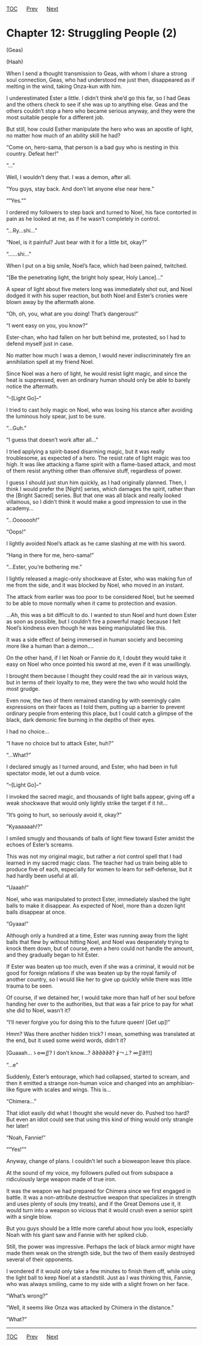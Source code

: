 [TOC](../readme.md)&nbsp;&nbsp;&nbsp;&nbsp;&nbsp;&nbsp;[Prev](10_11.md)&nbsp;&nbsp;&nbsp;&nbsp;&nbsp;&nbsp;[Next](10_13.md)



# Chapter 12: Struggling People (2)

(Geas)

(Haah)

When I send a thought transmission to Geas, with whom I share a strong
soul connection, Geas, who had understood me just then, disappeared as
if melting in the wind, taking Onza-kun with him.

I underestimated Ester a little. I didn’t think she’d go this far, so I
had Geas and the others check to see if she was up to anything else.
Geas and the others couldn’t stop a hero who became serious anyway, and
they were the most suitable people for a different job.

But still, how could Esther manipulate the hero who was an apostle of
light, no matter how much of an ability skill he had?

“Come on, hero-sama, that person is a bad guy who is nesting in this
country. Defeat her!”

“…”

Well, I wouldn’t deny that. I was a demon, after all.

“You guys, stay back. And don’t let anyone else near here.”

“”Yes.””

I ordered my followers to step back and turned to Noel, his face
contorted in pain as he looked at me, as if he wasn’t completely in
control.

“…Ry…shi…”

“Noel, is it painful? Just bear with it for a little bit, okay?”

“……shi…”

When I put on a big smile, Noel’s face, which had been pained, twitched.

“\[Be the penetrating light, the bright holy spear, Holy Lance\]…”

A spear of light about five meters long was immediately shot out, and
Noel dodged it with his super reaction, but both Noel and Ester’s
cronies were blown away by the aftermath alone.

“Oh, oh, you, what are you doing! That’s dangerous!”

“I went easy on you, you know?”

Ester-chan, who had fallen on her butt behind me, protested, so I had to
defend myself just in case.

No matter how much I was a demon, I would never indiscriminately fire an
annihilation spell at my friend Noel.

Since Noel was a hero of light, he would resist light magic, and since
the heat is suppressed, even an ordinary human should only be able to
barely notice the aftermath.

“–\[Light Go\]–“

I tried to cast holy magic on Noel, who was losing his stance after
avoiding the luminous holy spear, just to be sure.

“…Guh.”

“I guess that doesn’t work after all…”

I tried applying a spirit-based disarming magic, but it was really
troublesome, as expected of a hero. The resist rate of light magic was
too high. It was like attacking a flame spirit with a flame-based
attack, and most of them resist anything other than offensive stuff,
regardless of power.

I guess I should just stun him quickly, as I had originally planned.
Then, I think I would prefer the \[Night\] series, which damages the
spirit, rather than the \[Bright Sacred\] series. But that one was all
black and really looked villainous, so I didn’t think it would make a
good impression to use in the academy…

“…Ooooooh!”

“Oops!”

I lightly avoided Noel’s attack as he came slashing at me with his
sword.

“Hang in there for me, hero-sama!”

“…Ester, you’re bothering me.”

I lightly released a magic-only shockwave at Ester, who was making fun
of me from the side, and it was blocked by Noel, who moved in an
instant.

The attack from earlier was too poor to be considered Noel, but he
seemed to be able to move normally when it came to protection and
evasion.

…Ah, this was a bit difficult to do. I wanted to stun Noel and hunt down
Ester as soon as possible, but I couldn’t fire a powerful magic because
I felt Noel’s kindness even though he was being manipulated like this.

It was a side effect of being immersed in human society and becoming
more like a human than a demon….

On the other hand, if I let Noah or Fannie do it, I doubt they would
take it easy on Noel who once pointed his sword at me, even if it was
unwillingly.

I brought them because I thought they could read the air in various
ways, but in terms of their loyalty to me, they were the two who would
hold the most grudge.

Even now, the two of them remained standing by with seemingly calm
expressions on their faces as I told them, putting up a barrier to
prevent ordinary people from entering this place, but I could catch a
glimpse of the black, dark demonic fire burning in the depths of their
eyes.

I had no choice…

“I have no choice but to attack Ester, huh?”

“…What?”

I declared smugly as I turned around, and Ester, who had been in full
spectator mode, let out a dumb voice.

“–\[Light Go\]–“

I invoked the sacred magic, and thousands of light balls appear, giving
off a weak shockwave that would only lightly strike the target if it
hit…

“It’s going to hurt, so seriously avoid it, okay?”

“Kyaaaaaah!?”

I smiled smugly and thousands of balls of light flew toward Ester amidst
the echoes of Ester’s screams.

This was not my original magic, but rather a riot control spell that I
had learned in my sacred magic class. The teacher had us train being
able to produce five of each, especially for women to learn for
self-defense, but it had hardly been useful at all.

“Uaaah!”

Noel, who was manipulated to protect Ester, immediately slashed the
light balls to make it disappear. As expected of Noel, more than a dozen
light balls disappear at once.

“Gyaaa!”

Although only a hundred at a time, Ester was running away from the light
balls that flew by without hitting Noel, and Noel was desperately trying
to knock them down, but of course, even a hero could not handle the
amount, and they gradually began to hit Ester.

If Ester was beaten up too much, even if she was a criminal, it would
not be good for foreign relations if she was beaten up by the royal
family of another country, so I would like her to give up quickly while
there was little trauma to be seen.

Of course, if we detained her, I would take more than half of her soul
before handing her over to the authorities, but that was a fair price to
pay for what she did to Noel, wasn’t it?

“I’ll never forgive you for doing this to the future queen! \[Get up\]!”

Hmm? Was there another hidden trick? I mean, something was translated at
the end, but it used some weird words, didn’t it?

\[Guaaah…ゝe∞∬? I don’t know…? ∂∂∂∂∂∂? ∮￢⊥? ∞∬∂!!!\]

“…e”

Suddenly, Ester’s entourage, which had collapsed, started to scream, and
then it emitted a strange non-human voice and changed into an
amphibian-like figure with scales and wings. This is…

“Chimera…”

That idiot easily did what I thought she would never do. Pushed too
hard? But even an idiot could see that using this kind of thing would
only strangle her later!

“Noah, Fannie!”

“”Yes!””

Anyway, change of plans. I couldn’t let such a bioweapon leave this
place.

At the sound of my voice, my followers pulled out from subspace a
ridiculously large weapon made of true iron.

It was the weapon we had prepared for Chimera since we first engaged in
battle. It was a non-attribute destructive weapon that specializes in
strength and uses plenty of souls (my treats), and if the Great Demons
use it, it would turn into a weapon so vicious that it would crush even
a senior spirit with a single blow.

But you guys should be a little more careful about how you look,
especially Noah with his giant saw and Fannie with her spiked club.

Still, the power was impressive. Perhaps the lack of black armor might
have made them weak on the strength side, but the two of them easily
destroyed several of their opponents.

I wondered if it would only take a few minutes to finish them off, while
using the light ball to keep Noel at a standstill. Just as I was
thinking this, Fannie, who was always smiling, came to my side with a
slight frown on her face.

“What’s wrong?”

“Well, it seems like Onza was attacked by Chimera in the distance.”

“What?”


---
[TOC](../readme.md)&nbsp;&nbsp;&nbsp;&nbsp;&nbsp;&nbsp;[Prev](10_11.md)&nbsp;&nbsp;&nbsp;&nbsp;&nbsp;&nbsp;[Next](10_13.md)

